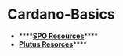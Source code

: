 # Cardano-Basics

* \*\*\*\*[**SPO Resources**](https://docs.oakandclay.com/spo-resources/)\*\*\*\*
* [**Plutus Resorces**](https://docs.oakandclay.com/plutus-resources/)\*\*\*\*



